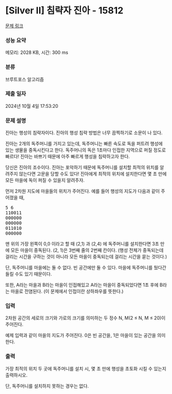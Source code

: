 # [Silver II] 침략자 진아 - 15812 

[문제 링크](https://www.acmicpc.net/problem/15812) 

### 성능 요약

메모리: 2028 KB, 시간: 300 ms

### 분류

브루트포스 알고리즘

### 제출 일자

2024년 10월 4일 17:53:20

### 문제 설명

<p>진아는 행성의 침략자이다. 진아의 행성 침략 방법은 너무 끔찍하기로 소문이 나 있다.</p>

<p>진아는 2개의 독주머니를 가지고 있는데, 독주머니는 빠른 속도로 독을 퍼트려 행성에 있는 생물을 중독시킨다고 한다. 독주머니의 독은 1초마다 인접한 지역으로 퍼질 정도로 빠르다! 진아는 바쁘기 때문에 아주 빠르게 행성을 침략하고자 한다.</p>

<p>당신은 진아의 조수이다. 진아는 포악하기 때문에 독주머니를 설치할 최적의 위치를 알려주지 않는다면 고문을 당할 수도 있다! 진아에게 최적의 위치에 설치한다면 몇 초 만에 모든 마을에 독이 퍼질 수 있을지 알려주자.</p>

<p>먼저 2차원 지도에 마을들의 위치가 주어진다. 예를 들어 행성의 지도가 다음과 같이 주어졌을 때,</p>

<pre>5 6
110011
000000
000000
011010
000000</pre>

<p>맨 위의 가장 왼쪽이 0,0 이라고 할 때 (2,1) 과 (2,4) 에 독주머니를 설치한다면 3초 만에 모든 마을이 중독된다. (2, 1)은  3번째 줄의 2번째 칸이다. (행성 전체가 중독되는데 걸리는 시간을 구하는 것이 아니라 모든 마을이 중독되는데 걸리는 시간을 묻는 것이다.) </p>

<p>단, 독주머니를 마을에는 둘 수 없다. 빈 공간에만 둘 수 있다. 마을에 독주머니를 뒀다간 들킬 수도 있기 때문이다.</p>

<p>또한, A라는 마을과 B라는 마을이 인접해있고 A라는 마을이 중독되었다면 1초 후에 B라는 마을로 전염된다. (이 문제에서 인접이란 상하좌우를 뜻한다.)</p>

### 입력 

 <p>2차원 공간의 세로의 크기와 가로의 크기를 의미하는 두 정수 N, M(2 ≤ N, M ≤ 20)이 주어진다.</p>

<p>예제 입력과 같이 마을의 지도가 주어진다. 0은 빈 공간을, 1은 마을이 있는 공간을 의미한다.</p>

### 출력 

 <p>가장 최적의 위치 두 곳에 독주머니를 설치 시, 몇 초 만에 행성을 초토화 시킬 수 있는지 출력하시오.</p>

<p>단, 독주머니를 설치하지 못하는 경우는 없다.</p>

